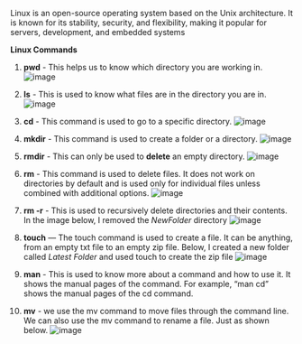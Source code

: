 Linux is an open-source operating system based on the Unix architecture. It is known for its stability, security, and flexibility, making it popular for servers, development, and embedded systems

**Linux Commands**

1. **pwd** - This helps us to know which directory you are working in.
![image](https://github.com/user-attachments/assets/161eb3d0-a35a-49c3-91f3-fac79b1eaba0)

2. **ls** - This is used to know what files are in the directory you are in.
![image](https://github.com/user-attachments/assets/6e156d47-87f3-4ddf-aa8e-1aa6be66c466)

3. **cd** -  This command is used to go to a specific directory.
![image](https://github.com/user-attachments/assets/cba091af-a1a1-4aa6-ae9f-611a7379b7a6)

4. **mkdir** - This command is used to create a folder or a directory.
![image](https://github.com/user-attachments/assets/ad2822ed-e957-48ee-80c0-324f8775729b)

5. **rmdir** - This can only be used to **delete** an empty directory.
![image](https://github.com/user-attachments/assets/48517e9b-6fce-4723-a09e-d60b8c561c42)

6. **rm** -  This command is used to delete files. It does not work on directories by default and is used only for individual files unless combined with additional options.
![image](https://github.com/user-attachments/assets/526f48cc-0ec3-45f8-9901-afb7f9f9fc28)

7. **rm -r** - This is used to recursively delete directories and their contents. In the image below, I removed the *NewFolder* directory
![image](https://github.com/user-attachments/assets/95d555fe-a424-40f7-bc63-ebd173130126)

8. **touch** — The touch command is used to create a file. It can be anything, from an empty txt file to an empty zip file. Below, I created a new folder called *Latest Folder* and used touch to create the zip file
![image](https://github.com/user-attachments/assets/5d81cd07-b44f-4c74-a31e-8d4f75121757)

9. **man** -  This is used to know more about a command and how to use it. It shows the manual pages of the command. For example, “man cd” shows the manual pages of the cd command.

10. **mv** - we use the mv command to move files through the command line. We can also use the mv command to rename a file. Just as shown below. 
![image](https://github.com/user-attachments/assets/a9ccfafc-65d5-4538-b54a-e8ab5963f1f4)
